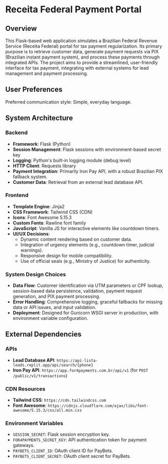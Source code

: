 # Receita Federal Payment Portal

## Overview

This Flask-based web application simulates a Brazilian Federal Revenue Service (Receita Federal) portal for tax payment regularization. Its primary purpose is to retrieve customer data, generate payment requests via PIX (Brazilian instant payment system), and process these payments through integrated APIs. The project aims to provide a streamlined, user-friendly interface for tax payment, integrating with external systems for lead management and payment processing.

## User Preferences

Preferred communication style: Simple, everyday language.

## System Architecture

### Backend
- **Framework**: Flask (Python)
- **Session Management**: Flask sessions with environment-based secret key
- **Logging**: Python's built-in logging module (debug level)
- **HTTP Client**: Requests library
- **Payment Integration**: Primarily Iron Pay API, with a robust Brazilian PIX fallback system.
- **Customer Data**: Retrieval from an external lead database API.

### Frontend
- **Template Engine**: Jinja2
- **CSS Framework**: Tailwind CSS (CDN)
- **Icons**: Font Awesome 5.15.3
- **Custom Fonts**: Rawline font family
- **JavaScript**: Vanilla JS for interactive elements like countdown timers.
- **UI/UX Decisions**:
    - Dynamic content rendering based on customer data.
    - Integration of urgency elements (e.g., countdown timer, judicial warnings).
    - Responsive design for mobile compatibility.
    - Use of official seals (e.g., Ministry of Justice) for authenticity.

### System Design Choices
- **Data Flow**: Customer identification via UTM parameters or CPF lookup, session-based data persistence, validation, payment request generation, and PIX payment processing.
- **Error Handling**: Comprehensive logging, graceful fallbacks for missing data or API issues, and input validation.
- **Deployment**: Designed for Gunicorn WSGI server in production, with environment variable configuration.

## External Dependencies

### APIs
- **Lead Database API**: `https://api-lista-leads.replit.app/api/search/{phone}`
- **Iron Pay API**: `https://app.for4payments.com.br/api/v1` (for `POST /public/v1/transactions`)

### CDN Resources
- **Tailwind CSS**: `https://cdn.tailwindcss.com`
- **Font Awesome**: `https://cdnjs.cloudflare.com/ajax/libs/font-awesome/5.15.3/css/all.min.css`

### Environment Variables
- `SESSION_SECRET`: Flask session encryption key.
- `FOR4PAYMENTS_SECRET_KEY`: API authentication token for payment gateways.
- `PAYBETS_CLIENT_ID`: OAuth client ID for PayBets.
- `PAYBETS_CLIENT_SECRET`: OAuth client secret for PayBets.
